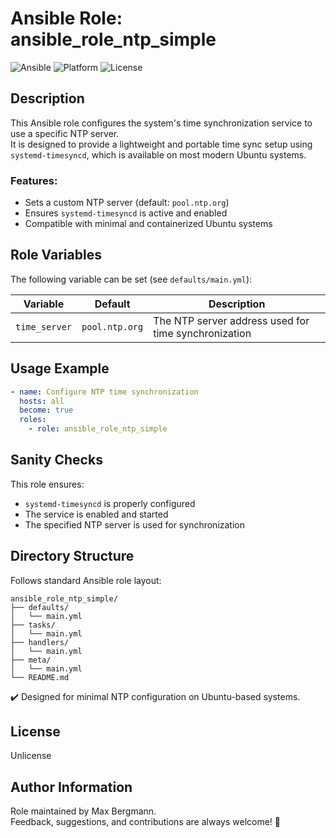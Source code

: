 # Ansible Role: ansible_role_ntp_simple

![Ansible](https://img.shields.io/badge/ansible-ready-blue.svg)
![Platform](https://img.shields.io/badge/platform-Ubuntu-lightgrey)
![License](https://img.shields.io/badge/license-Unlicense-green)

## Description

This Ansible role configures the system's time synchronization service to use a specific NTP server.  
It is designed to provide a lightweight and portable time sync setup using `systemd-timesyncd`, which is available on most modern Ubuntu systems.

### Features:
- Sets a custom NTP server (default: `pool.ntp.org`)
- Ensures `systemd-timesyncd` is active and enabled
- Compatible with minimal and containerized Ubuntu systems

## Role Variables

The following variable can be set (see `defaults/main.yml`):

| Variable     | Default         | Description |
|--------------|-----------------|-------------|
| `time_server` | `pool.ntp.org` | The NTP server address used for time synchronization |

## Usage Example

```yaml
- name: Configure NTP time synchronization
  hosts: all
  become: true
  roles:
    - role: ansible_role_ntp_simple
```

## Sanity Checks

This role ensures:
- `systemd-timesyncd` is properly configured
- The service is enabled and started
- The specified NTP server is used for synchronization

## Directory Structure

Follows standard Ansible role layout:

```
ansible_role_ntp_simple/
├── defaults/
│   └── main.yml
├── tasks/
│   └── main.yml
├── handlers/
│   └── main.yml
├── meta/
│   └── main.yml
└── README.md
```

✔️ Designed for minimal NTP configuration on Ubuntu-based systems.

## License

Unlicense

## Author Information

Role maintained by Max Bergmann.  
Feedback, suggestions, and contributions are always welcome! 🚀
